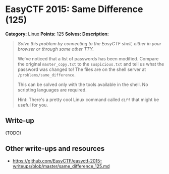 # EasyCTF 2015: Same Difference (125)

**Category:** Linux
**Points:** 125
**Solves:** 
**Description:**

> *Solve this problem by connecting to the EasyCTF shell, either in your browser or through some other TTY.*
> 
> 
> We've noticed that a list of passwords has been modified. Compare the original `master_copy.txt` to the `suspicious.txt` and tell us what the password was changed to! The files are on the shell server at `/problems/same_difference`.
> 
> 
> This can be solved only with the tools available in the shell. No scripting languages are required.
> 
> 
> Hint: There's a pretty cool Linux command called `diff` that might be useful for you.

## Write-up

(TODO)

## Other write-ups and resources

* <https://github.com/EasyCTF/easyctf-2015-writeups/blob/master/same_difference_125.md>
